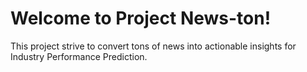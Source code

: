 # Welcome to Project News-ton!
This project strive to convert tons of news into actionable insights for Industry Performance Prediction.
